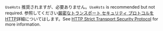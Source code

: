 <span data-ttu-id="76af1-101">`UseHsts` 推奨されますが、必要ありません。</span><span class="sxs-lookup"><span data-stu-id="76af1-101">`UseHsts` is recommended but not required.</span></span> <span data-ttu-id="76af1-102">参照してください[厳密なトランスポート セキュリティ プロトコルを HTTP](xref:security/enforcing-ssl#http-strict-transport-security-protocol-hsts)詳細についてはします。</span><span class="sxs-lookup"><span data-stu-id="76af1-102">See [HTTP Strict Transport Security Protocol](xref:security/enforcing-ssl#http-strict-transport-security-protocol-hsts) for more information.</span></span>

